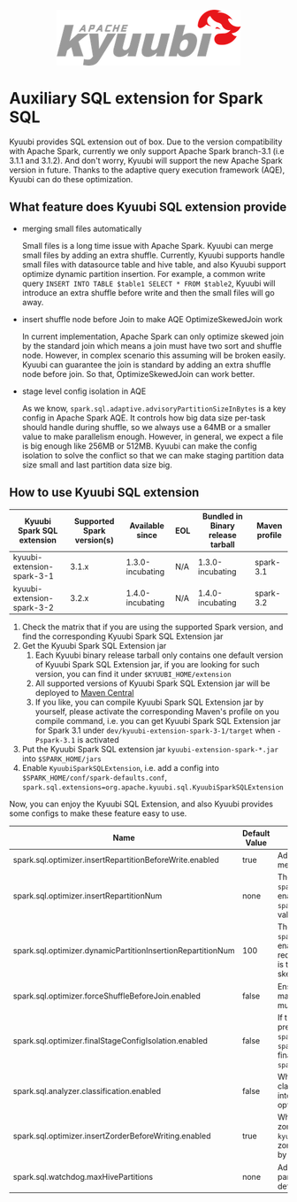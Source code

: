 <!--
 - Licensed to the Apache Software Foundation (ASF) under one or more
 - contributor license agreements.  See the NOTICE file distributed with
 - this work for additional information regarding copyright ownership.
 - The ASF licenses this file to You under the Apache License, Version 2.0
 - (the "License"); you may not use this file except in compliance with
 - the License.  You may obtain a copy of the License at
 -
 -   http://www.apache.org/licenses/LICENSE-2.0
 -
 - Unless required by applicable law or agreed to in writing, software
 - distributed under the License is distributed on an "AS IS" BASIS,
 - WITHOUT WARRANTIES OR CONDITIONS OF ANY KIND, either express or implied.
 - See the License for the specific language governing permissions and
 - limitations under the License.
 -->

<div align=center>

![](../imgs/kyuubi_logo.png)

</div>

# Auxiliary SQL extension for Spark SQL

Kyuubi provides SQL extension out of box. Due to the version compatibility with Apache Spark, currently we only support Apache Spark branch-3.1 (i.e 3.1.1 and 3.1.2).
And don't worry, Kyuubi will support the new Apache Spark version in future. Thanks to the adaptive query execution framework (AQE), Kyuubi can do these optimization.

## What feature does Kyuubi SQL extension provide
- merging small files automatically
  
  Small files is a long time issue with Apache Spark. Kyuubi can merge small files by adding an extra shuffle.
  Currently, Kyuubi supports handle small files with datasource table and hive table, and also Kyuubi support optimize dynamic partition insertion.
  For example, a common write query `INSERT INTO TABLE $table1 SELECT * FROM $table2`, Kyuubi will introduce an extra shuffle before write and then the small files will go away.


- insert shuffle node before Join to make AQE OptimizeSkewedJoin work

  In current implementation, Apache Spark can only optimize skewed join by the standard join which means a join must have two sort and shuffle node.
  However, in complex scenario this assuming will be broken easily. Kyuubi can guarantee the join is standard by adding an extra shuffle node before join.
  So that, OptimizeSkewedJoin can work better.


- stage level config isolation in AQE

  As we know, `spark.sql.adaptive.advisoryPartitionSizeInBytes` is a key config in Apache Spark AQE.
  It controls how big data size per-task should handle during shuffle, so we always use a 64MB or a smaller value to make parallelism enough.
  However, in general, we expect a file is big enough like 256MB or 512MB. Kyuubi can make the config isolation to solve the conflict so that
  we can make staging partition data size small and last partition data size big.


## How to use Kyuubi SQL extension

| Kyuubi Spark SQL extension | Supported Spark version(s) | Available since  | EOL              | Bundled in Binary release tarball | Maven profile
| -------------------------- | -------------------------- | ---------------- | ---------------- | --------------------------------- | -------------
| kyuubi-extension-spark-3-1 | 3.1.x                      | 1.3.0-incubating | N/A              | 1.3.0-incubating                  | spark-3.1
| kyuubi-extension-spark-3-2 | 3.2.x                      | 1.4.0-incubating | N/A              | 1.4.0-incubating                  | spark-3.2

1. Check the matrix that if you are using the supported Spark version, and find the corresponding Kyuubi Spark SQL Extension jar
2. Get the Kyuubi Spark SQL Extension jar
   1. Each Kyuubi binary release tarball only contains one default version of Kyuubi Spark SQL Extension jar, if you are looking for such version, you can find it under `$KYUUBI_HOME/extension`
   2. All supported versions of Kyuubi Spark SQL Extension jar will be deployed to [Maven Central](https://search.maven.org/search?q=kyuubi-extension-spark)
   3. If you like, you can compile Kyuubi Spark SQL Extension jar by yourself, please activate the corresponding Maven's profile on you compile command, i.e. you can get Kyuubi Spark SQL Extension jar for Spark 3.1 under `dev/kyuubi-extension-spark-3-1/target` when `-Pspark-3.1` is activated
3. Put the Kyuubi Spark SQL extension jar `kyuubi-extension-spark-*.jar` into `$SPARK_HOME/jars`
4. Enable `KyuubiSparkSQLExtension`, i.e. add a config into `$SPARK_HOME/conf/spark-defaults.conf`, `spark.sql.extensions=org.apache.kyuubi.sql.KyuubiSparkSQLExtension`

Now, you can enjoy the Kyuubi SQL Extension, and also Kyuubi provides some configs to make these feature easy to use.

Name | Default Value | Description | Since
--- | --- | --- | ---
spark.sql.optimizer.insertRepartitionBeforeWrite.enabled | true | Add repartition node at the top of query plan. An approach of merging small files. | 1.2.0
spark.sql.optimizer.insertRepartitionNum | none | The partition number if `spark.sql.optimizer.insertRepartitionBeforeWrite.enabled` is enabled. If AQE is disabled, the default value is `spark.sql.shuffle.partitions`. If AQE is enabled, the default value is none that means depend on AQE. | 1.2.0
spark.sql.optimizer.dynamicPartitionInsertionRepartitionNum | 100 | The partition number of each dynamic partition if `spark.sql.optimizer.insertRepartitionBeforeWrite.enabled` is enabled. We will repartition by dynamic partition columns to reduce the small file but that can cause data skew. This config is to extend the partition of dynamic partition column to avoid skew but may generate some small files. | 1.2.0
spark.sql.optimizer.forceShuffleBeforeJoin.enabled | false | Ensure shuffle node exists before shuffled join (shj and smj) to make AQE `OptimizeSkewedJoin` works (complex scenario join, multi table join). | 1.2.0
spark.sql.optimizer.finalStageConfigIsolation.enabled | false | If true, the final stage support use different config with previous stage. The prefix of final stage config key should be `spark.sql.finalStage.`. For example, the raw spark config: `spark.sql.adaptive.advisoryPartitionSizeInBytes`, then the final stage config should be: `spark.sql.finalStage.adaptive.advisoryPartitionSizeInBytes`. | 1.2.0
spark.sql.analyzer.classification.enabled | false | When true, allows Kyuubi engine to judge this SQL's classification and set `spark.sql.analyzer.classification` back into sessionConf. Through this configuration item, Spark can optimizing configuration dynamic. | 1.4.0
spark.sql.optimizer.insertZorderBeforeWriting.enabled | true | When true, we will follow target table properties to insert zorder or not. The key properties are: 1) `kyuubi.zorder.enabled`: if this property is true, we will insert zorder before writing data. 2) `kyuubi.zorder.cols`: string split by comma, we will zorder by these cols. | 1.4.0
spark.sql.watchdog.maxHivePartitions | none | Add maxHivePartitions Strategy to avoid scan excessive hive partitions on partitioned table, it's optional that works with defined. | 1.4.0
